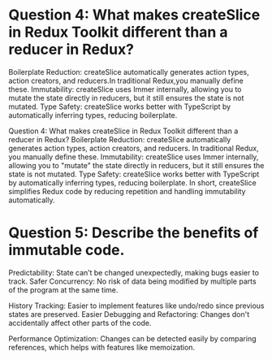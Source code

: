 # Question 4: What makes createSlice in Redux Toolkit different than a reducer in Redux?
Boilerplate Reduction: createSlice automatically generates action types, action creators, and reducers.In traditional Redux,you manually define these.
Immutability: createSlice uses Immer internally, allowing you to mutate the state directly in reducers, but it still ensures the state is not mutated.
Type Safety: createSlice works better with TypeScript by automatically inferring types, reducing boilerplate.


Question 4: What makes createSlice in Redux Toolkit different than a reducer in Redux?
Boilerplate Reduction: createSlice automatically generates action types, action creators, and reducers. In traditional Redux, you manually define these.
Immutability: createSlice uses Immer internally, allowing you to "mutate" the state directly in reducers, but it still ensures the state is not mutated.
Type Safety: createSlice works better with TypeScript by automatically inferring types, reducing boilerplate.
In short, createSlice simplifies Redux code by reducing repetition and handling immutability automatically.

 # Question 5: Describe the benefits of immutable code.
Predictability: State can’t be changed unexpectedly, making bugs easier to track.
Safer Concurrency: No risk of data being modified by multiple parts of the program at the same time.

History Tracking: Easier to implement features like undo/redo since previous states are preserved.
Easier Debugging and Refactoring: Changes don't accidentally affect other parts of the code.

Performance Optimization: Changes can be detected easily by comparing references, which helps with features like memoization.
